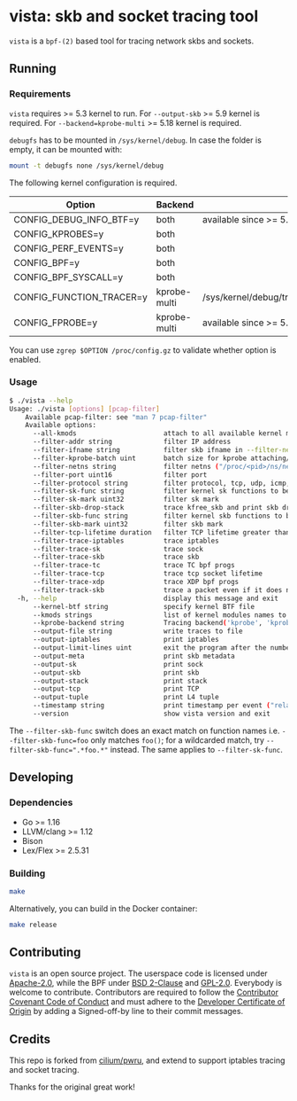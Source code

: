 # vista: skb and socket tracing tool

`vista` is a `bpf-(2)` based tool for tracing network skbs and sockets.

## Running

### Requirements

`vista` requires >= 5.3 kernel to run. For `--output-skb` >= 5.9 kernel is required. For `--backend=kprobe-multi` >= 5.18 kernel is required.

`debugfs` has to be mounted in `/sys/kernel/debug`. In case the folder is empty, it can be mounted with:

```bash
mount -t debugfs none /sys/kernel/debug
```

The following kernel configuration is required.

|           Option         | Backend      |                   Note                               |
| ------------------------ | -------------|----------------------------------------------------- |
| CONFIG_DEBUG_INFO_BTF=y  | both         | available since >= 5.3                               |
| CONFIG_KPROBES=y         | both         |                                                      |
| CONFIG_PERF_EVENTS=y     | both         |                                                      |
| CONFIG_BPF=y             | both         |                                                      |
| CONFIG_BPF_SYSCALL=y     | both         |                                                      |
| CONFIG_FUNCTION_TRACER=y | kprobe-multi | /sys/kernel/debug/tracing/available_filter_functions |
| CONFIG_FPROBE=y          | kprobe-multi | available since >= 5.18                              |

You can use `zgrep $OPTION /proc/config.gz` to validate whether option is enabled.

### Usage

```bash
$ ./vista --help
Usage: ./vista [options] [pcap-filter]
    Available pcap-filter: see "man 7 pcap-filter"
    Available options:
      --all-kmods                      attach to all available kernel modules
      --filter-addr string             filter IP address
      --filter-ifname string           filter skb ifname in --filter-netns (if not specified, use current netns)
      --filter-kprobe-batch uint       batch size for kprobe attaching/detaching (default 10)
      --filter-netns string            filter netns ("/proc/<pid>/ns/net", "inode:<inode>")
      --filter-port uint16             filter port
      --filter-protocol string         filter protocol, tcp, udp, icmp, empty for any
      --filter-sk-func string          filter kernel sk functions to be probed by name (exact match, supports RE2 regular expression)
      --filter-sk-mark uint32          filter sk mark
      --filter-skb-drop-stack          trace kfree_skb and print skb drop stack
      --filter-skb-func string         filter kernel skb functions to be probed by name (exact match, supports RE2 regular expression)
      --filter-skb-mark uint32         filter skb mark
      --filter-tcp-lifetime duration   filter TCP lifetime greater than or equal to the given duration (e.g., 100ms, 1s, 1m)
      --filter-trace-iptables          trace iptables
      --filter-trace-sk                trace sock
      --filter-trace-skb               trace skb
      --filter-trace-tc                trace TC bpf progs
      --filter-trace-tcp               trace tcp socket lifetime
      --filter-trace-xdp               trace XDP bpf progs
      --filter-track-skb               trace a packet even if it does not match given filters (e.g., after NAT or tunnel decapsulation)
  -h, --help                           display this message and exit
      --kernel-btf string              specify kernel BTF file
      --kmods strings                  list of kernel modules names to attach to
      --kprobe-backend string          Tracing backend('kprobe', 'kprobe-multi'). Will auto-detect if not specified.
      --output-file string             write traces to file
      --output-iptables                print iptables
      --output-limit-lines uint        exit the program after the number of events has been received/printed
      --output-meta                    print skb metadata
      --output-sk                      print sock
      --output-skb                     print skb
      --output-stack                   print stack
      --output-tcp                     print TCP
      --output-tuple                   print L4 tuple
      --timestamp string               print timestamp per event ("relative", "absolute", "none") (default "none")
      --version                        show vista version and exit
```

The `--filter-skb-func` switch does an exact match on function names i.e.
`--filter-skb-func=foo` only matches `foo()`; for a wildcarded match, try
`--filter-skb-func=".*foo.*"` instead. The same applies to `--filter-sk-func`.

## Developing

### Dependencies

* Go >= 1.16
* LLVM/clang >= 1.12
* Bison
* Lex/Flex >= 2.5.31

### Building

```bash
make
```

Alternatively, you can build in the Docker container:

```bash
make release
```

## Contributing

`vista` is an open source project. The userspace code is licensed under
[Apache-2.0](LICENSE), while the BPF under [BSD 2-Clause](bpf/LICENSE.BSD-2-Clause)
and [GPL-2.0](bpf/LICENSE.GPL-2.0). Everybody is welcome to contribute.
Contributors are required to follow the [Contributor Covenant Code of
Conduct](https://www.contributor-covenant.org/version/1/4/code-of-conduct/) and
must adhere to the [Developer Certificate of
Origin](https://developercertificate.org/) by adding a Signed-off-by line to
their commit messages.

## Credits

This repo is forked from [cilium/pwru](https://github.com/Asphaltt/vista), and
extend to support iptables tracing and socket tracing.

Thanks for the original great work!
